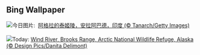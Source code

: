 ## Bing Wallpaper
![](https://www.bing.com/th?id=OHR.TajMahalReflection_ZH-CN7498774173_UHD.jpg&w=1000)今日图片: &nbsp;[阿格拉的泰姬陵，安拉阿巴德，印度 (© Tanarch/Getty Images)](https://www.bing.com/th?id=OHR.TajMahalReflection_ZH-CN7498774173_UHD.jpg)
<br><br/>
![](https://www.bing.com/th?id=OHR.WindRiverAlaska_EN-US4993335597_UHD.jpg&w=1000)Today: [Wind River, Brooks Range, Arctic National Wildlife Refuge, Alaska (© Design Pics/Danita Delimont)](https://www.bing.com/th?id=OHR.WindRiverAlaska_EN-US4993335597_UHD.jpg)
<br><br/>

